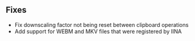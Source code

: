 ## Fixes

- Fix downscaling factor not being reset between clipboard operations
- Add support for WEBM and MKV files that were registered by IINA
